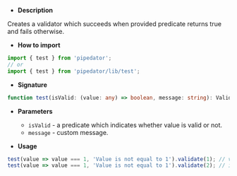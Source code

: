 - **Description**

Creates a validator which succeeds when provided predicate returns true and fails otherwise.

- **How to import**

```typescript
import { test } from 'pipedator';
// or
import { test } from 'pipedator/lib/test';

```
- **Signature**

```typescript
function test(isValid: (value: any) => boolean, message: string): Validator;
```
- **Parameters**

  - `isValid` - a predicate which indicates whether value is valid or not.
  - `message` - custom message.

- **Usage**

```typescript
test(value => value === 1, 'Value is not equal to 1').validate(1); // valid
test(value => value === 1, 'Value is not equal to 1').validate(2); // invalid
```
